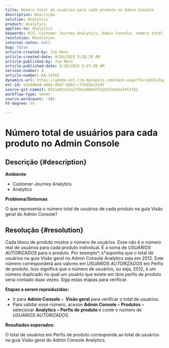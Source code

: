 ```yaml
---
title: Número total de usuários para cada produto no Admin Console
description: Descrição
solution: Analytics
product: Analytics
applies-to: Analytics
keywords: KCS, Customer Journey Analytics, Admin Console, número total de usuários, produto, Adobe Analytics
resolution: Resolution
internal-notes: null
bug: false
article-created-by: Jim Menn
article-created-date: 9/26/2023 5:26:29 AM
article-published-by: Jim Menn
article-published-date: 9/26/2023 5:27:30 AM
version-number: 4
article-number: KA-14703
dynamics-url: https://adobe-ent.crm.dynamics.com/main.aspx?forceUCI=1&pagetype=entityrecord&etn=knowledgearticle&id=e8578c3b-2d5c-ee11-be6f-6045bd006268
exl-id: a5a9d6e8-a40a-49df-9403-cf3502ec524f
source-git-commit: 0311a02c52a273bce96b47fe2d3fea41a74f2fb2
workflow-type: tm+mt
source-wordcount: '201'
ht-degree: 6%

---
```


# Número total de usuários para cada produto no Admin Console

## Descrição {#description}


<b>Ambiente</b>

- Customer Journey Analytics
- Analytics




<b>Problema/Sintomas</b>

O que representa o número total de usuários de cada produto na guia Visão geral do Admin Console?




## Resolução {#resolution}


Cada bloco de produto mostra o número de usuários. Esse não é o número real de usuários para cada produto individual. É a soma de *USUÁRIOS AUTORIZADOS* para o produto. Por exemplo*, s*suponha que o total de usuários na guia Visão geral no Admin Console Analytics seja em 2012. Este número corresponderá aos valores em *USUÁRIOS AUTORIZADOS* em Perfis de produto. Isso significa que o número de usuários, ou seja, 2012, é um número duplicado no qual um usuário que existe em dois perfis de produto seria contado duas vezes. Siga estas etapas para verificar.

<b>Etapas a serem reproduzidas:</b>

- Ir para <b>Admin Console </b>`>` <b> Visão geral </b>para verificar o total de usuários.
- Para validar esse número, acesse <b>Admin Console </b>`>`  <b>Produtos</b> `>`  selecionar <b>Analytics </b>`>`  <b>Perfis de produto </b>e conte o número de *USUÁRIOS AUTORIZADOS*.




<b>Resultados esperados:</b>

O total de usuários em Perfis de produto corresponde ao total de usuários na guia Visão geral do Admin Console Analytics.
